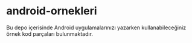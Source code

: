 android-ornekleri
=================

Bu depo içerisinde Android uygulamalarınızı yazarken kullanabileceğiniz örnek kod parçaları bulunmaktadır.
